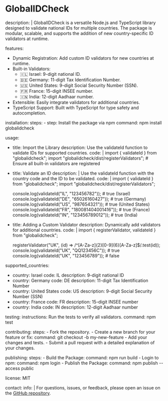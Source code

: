# GlobalIDCheck

description: |
  GlobalIDCheck is a versatile Node.js and TypeScript library designed to validate national IDs for multiple countries. 
  The package is modular, scalable, and supports the addition of new country-specific ID validators at runtime.

features:
  - Dynamic Registration: Add custom ID validators for new countries at runtime.
  - Built-in Validators:
      - 🇮🇱 Israel: 9-digit national ID.
      - 🇩🇪 Germany: 11-digit Tax Identification Number.
      - 🇺🇸 United States: 9-digit Social Security Number (SSN).
      - 🇫🇷 France: 15-digit INSEE number.
      - 🇮🇳 India: 12-digit Aadhaar number.
  - Extensible: Easily integrate validators for additional countries.
  - TypeScript Support: Built with TypeScript for type safety and autocompletion.

installation:
  steps:
    - step: Install the package via npm
      command: npm install globalidcheck

usage:
  - title: Import the Library
    description: Use the validateId function to validate IDs for supported countries.
    code: |
      import { validateId } from "globalidcheck";
      import "globalidcheck/dist/registerValidators"; # Ensure all built-in validators are registered
  - title: Validate an ID
    description: |
      Use the validateId function with the country code and the ID to be validated.
    code: |
      import { validateId } from "globalidcheck";
      import "globalidcheck/dist/registerValidators";

      console.log(validateId("IL", "123456782")); # true (Israel)
      console.log(validateId("DE", "65026160427")); # true (Germany)
      console.log(validateId("US", "987654321")); # true (United States)
      console.log(validateId("FR", "180081404001416")); # true (France)
      console.log(validateId("IN", "123456789012")); # true (India)
  - title: Adding a Custom Validator
    description: Dynamically add validators for additional countries.
    code: |
      import { registerValidator, validateId } from "globalidcheck";

      registerValidator("UK", (id) => /^[A-Za-z]{2}[0-9]{6}[A-Za-z]$/.test(id));
      console.log(validateId("UK", "QQ123456C")); # true
      console.log(validateId("UK", "123456789")); # false

supported_countries:
  - country: Israel
    code: IL
    description: 9-digit national ID
  - country: Germany
    code: DE
    description: 11-digit Tax Identification Number
  - country: United States
    code: US
    description: 9-digit Social Security Number (SSN)
  - country: France
    code: FR
    description: 15-digit INSEE number
  - country: India
    code: IN
    description: 12-digit Aadhaar number

testing:
  instructions: Run the tests to verify all validators.
  command: npm test

contributing:
  steps:
    - Fork the repository.
    - Create a new branch for your feature or fix:
      command: git checkout -b my-new-feature
    - Add your changes and tests.
    - Submit a pull request with a detailed explanation of your changes.

publishing:
  steps:
    - Build the Package:
      command: npm run build
    - Login to npm:
      command: npm login
    - Publish the Package:
      command: npm publish --access public

license: MIT

contact:
  info: |
    For questions, issues, or feedback, please open an issue on the [GitHub repository](https://github.com/your-username/GlobalIDCheck).
